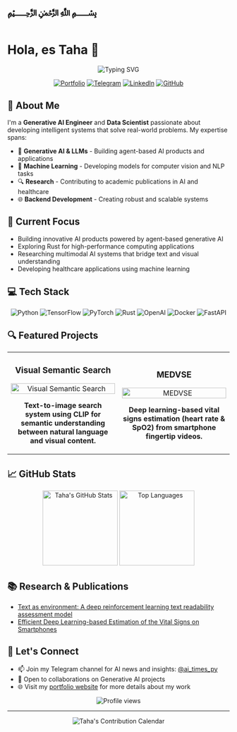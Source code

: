 # ﷽

# Hola, es Taha 👋

<div align="center">
  <img src="https://readme-typing-svg.herokuapp.com?font=Fira+Code&size=24&duration=3000&pause=1000&color=6366F1&center=true&vCenter=true&width=435&lines=Data+Scientist;Generative+AI+Engineer;ML+Researcher;Backend+Developer" alt="Typing SVG" />
</div>

<p align="center">
  <a href="https://celestialtaha.github.io/"><img src="https://img.shields.io/badge/Portfolio-4F46E5?style=for-the-badge&logo=About.me&logoColor=white" alt="Portfolio"/></a>
  <a href="https://t.me/ai_times_py"><img src="https://img.shields.io/badge/Telegram-2CA5E0?style=for-the-badge&logo=telegram&logoColor=white" alt="Telegram"/></a>
  <a href="https://www.linkedin.com/in/taha-samavati/"><img src="https://img.shields.io/badge/LinkedIn-0077B5?style=for-the-badge&logo=linkedin&logoColor=white" alt="LinkedIn"/></a>
  <a href="https://github.com/celestialtaha"><img src="https://img.shields.io/badge/GitHub-100000?style=for-the-badge&logo=github&logoColor=white" alt="GitHub"/></a>
</p>

## 🚀 About Me

I'm a **Generative AI Engineer** and **Data Scientist** passionate about developing intelligent systems that solve real-world problems. My expertise spans:

- 🤖 **Generative AI & LLMs** - Building agent-based AI products and applications
- 🧠 **Machine Learning** - Developing models for computer vision and NLP tasks
- 🔍 **Research** - Contributing to academic publications in AI and healthcare
- 🌐 **Backend Development** - Creating robust and scalable systems

## 🔭 Current Focus

- Building innovative AI products powered by agent-based generative AI
- Exploring Rust for high-performance computing applications
- Researching multimodal AI systems that bridge text and visual understanding
- Developing healthcare applications using machine learning

## 💻 Tech Stack

<p align="center">
  <img src="https://img.shields.io/badge/Python-3776AB?style=for-the-badge&logo=python&logoColor=white" alt="Python"/>
  <img src="https://img.shields.io/badge/TensorFlow-FF6F00?style=for-the-badge&logo=tensorflow&logoColor=white" alt="TensorFlow"/>
  <img src="https://img.shields.io/badge/PyTorch-EE4C2C?style=for-the-badge&logo=pytorch&logoColor=white" alt="PyTorch"/>
  <img src="https://img.shields.io/badge/Rust-000000?style=for-the-badge&logo=rust&logoColor=white" alt="Rust"/>
  <img src="https://img.shields.io/badge/OpenAI-412991?style=for-the-badge&logo=openai&logoColor=white" alt="OpenAI"/>
  <img src="https://img.shields.io/badge/Docker-2496ED?style=for-the-badge&logo=docker&logoColor=white" alt="Docker"/>
  <img src="https://img.shields.io/badge/FastAPI-009688?style=for-the-badge&logo=fastapi&logoColor=white" alt="FastAPI"/>
</p>

## 🔍 Featured Projects

<table>
  <tr>
    <td width="50%">
      <h3 align="center">Visual Semantic Search</h3>
      <div align="center">
        <a href="https://github.com/celestialtaha/visual-semantic-search" target="_blank">
          <img src="https://github-readme-stats.vercel.app/api/pin/?username=celestialtaha&repo=visual-semantic-search&theme=tokyonight" width="100%" alt="Visual Semantic Search"/>
        </a>
        <p><strong>Text-to-image search system using CLIP for semantic understanding between natural language and visual content.</strong></p>
      </div>
    </td>
    <td width="50%">
      <h3 align="center">MEDVSE</h3>
      <div align="center">
        <a href="https://github.com/MahdiFarvardin/MEDVSE" target="_blank">
          <img src="https://github-readme-stats.vercel.app/api/pin/?username=MahdiFarvardin&repo=MEDVSE&theme=tokyonight" width="100%" alt="MEDVSE"/>
        </a>
        <p><strong>Deep learning-based vital signs estimation (heart rate & SpO2) from smartphone fingertip videos.</strong></p>
      </div>
    </td>
  </tr>
</table>

## 📈 GitHub Stats

<div align="center">
  <img src="https://github-readme-stats.vercel.app/api?username=celestialtaha&show_icons=true&count_private=true&hide=issues&theme=tokyonight" alt="Taha's GitHub Stats" height="170"/>
  <img src="https://github-readme-stats.vercel.app/api/top-langs/?username=celestialtaha&layout=compact&theme=tokyonight" alt="Top Languages" height="170"/>
</div>

## 📚 Research & Publications

- [Text as environment: A deep reinforcement learning text readability assessment model](https://arxiv.org/abs/1912.05957)
- [Efficient Deep Learning-based Estimation of the Vital Signs on Smartphones](https://arxiv.org/abs/2204.08989)

## 🤝 Let's Connect

- 📫 Join my Telegram channel for AI news and insights: [@ai_times_py](https://t.me/ai_times_py)
- 💬 Open to collaborations on Generative AI projects
- 🌐 Visit my [portfolio website](https://celestialtaha.github.io/) for more details about my work

<div align="center">
  <img src="https://komarev.com/ghpvc/?username=celestialtaha&style=flat-square&color=6366F1" alt="Profile views"/>
</div>

---

<div align="center">
  <!-- Compact contribution calendar - More visually dense representation -->
  <img src="https://github-profile-summary-cards.vercel.app/api/cards/profile-details?username=celestialtaha&theme=tokyonight" alt="Taha's Contribution Calendar"/>
</div>
